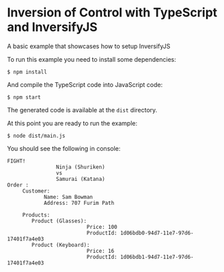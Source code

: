 # Inversion of Control with TypeScript and InversifyJS

A basic example that showcases how to setup InversifyJS

To run this example you need to install some dependencies:

```
$ npm install
```
And compile the TypeScript code into JavaScript code:

```
$ npm start
```

The generated code is available at the `dist` directory.

At this point you are ready to run the example:

```
$ node dist/main.js
```

You should see the following in console:

```
FIGHT!
                Ninja (Shuriken)
                vs
                Samurai (Katana)
Order :
     Customer:
            Name: Sam Bowman
            Address: 707 Furim Path

     Products:
        Product (Glasses):
                          Price: 100
                          ProductId: 1d06bdb0-94d7-11e7-97d6-17401f7a4e03
        Product (Keyboard):
                          Price: 16
                          ProductId: 1d06bdb1-94d7-11e7-97d6-17401f7a4e03

```